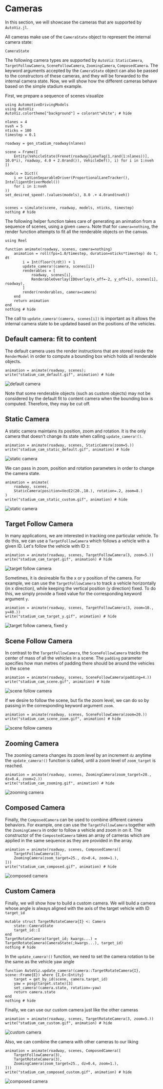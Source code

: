 # Cameras

In this section, we will showcase the cameras that are supported by
`AutoViz.jl`.

All cameras make use of the `CameraState` object to represent the internal camera state:
```@docs
CameraState
```

The following camera types are supported by `AutoViz`:
`StaticCamera`, `TargetFollowCamera`, `SceneFollowCamera`, `ZoomingCamera`,
`ComposedCamera`.
The keyword arguments accepted by the `CameraState` object can also be passed to
the constructors of these cameras, and they will be forwarded to the internal
camera state. Now, we will show how the different cameras behave based on the
simple stadium example.

First, we prepare a sequence of scenes visualize
```@example cameras
using AutomotiveDrivingModels
using AutoViz
AutoViz.colortheme["background"] = colorant"white"; # hide

nlanes = 4
nveh = 5
nticks = 100
timestep = 0.1

roadway = gen_stadium_roadway(nlanes)

scene = Frame([
    Entity(VehicleState(Frenet(roadway[LaneTag(1,rand(1:nlanes))], 10.0*i), roadway, 4.0 + 2.0rand()), VehicleDef(), i) for i in 1:nveh
])

models = Dict((
    i => LatLonSeparableDriver(ProportionalLaneTracker(), IntelligentDriverModel())
    for i in 1:nveh
))
set_desired_speed!.(values(models), 8.0 .+ 4.0rand(nveh))


scenes = simulate(scene, roadway, models, nticks, timestep)
nothing # hide
```

The following helper function takes care of generating an animation from a
sequence of scenes, using a given `camera`.
Note that for `camera=nothing`, the render function attempts to fit all the
renderable objects on the canvas.

```@example cameras
using Reel

function animate(roadway, scenes, camera=nothing)
    animation = roll(fps=1.0/timestep, duration=nticks*timestep) do t, dt
        i = Int(floor(t/dt)) + 1
        update_camera!(camera, scenes[i])
        renderables = [
            roadway, scenes[i],
            RenderableOverlay(IDOverlay(x_off=-2, y_off=1), scenes[i], roadway),
        ]
        render(renderables, camera=camera)
    end
    return animation
end
nothing # hide
```
The call to `update_camera!(camera, scenes[i])` is important as it allows the
internal camera state to be updated based on the positions of the vehicles.


## Default camera: fit to content

The default camera uses the render instructions that are stored inside the
`RenderModel` in order to compute a bounding box which holds all renderable
objects.

```@example cameras
animation = animate(roadway, scenes);
write("stadium_cam_default.gif", animation) # hide
```
![default camera](stadium_cam_default.gif)

Note that some renderable objects (such as custom objects) may not be
considered by the default fit to content camera when the bounding box is
computed. Therefore, they may be cut off.


## Static Camera

A static camera maintains its position, zoom and rotation. It is the only camera
that doesn't change its state when calling `update_camera!()`.

```@example cameras
animation = animate(roadway, scenes, StaticCamera(zoom=5.))
write("stadium_cam_static_default.gif", animation) # hide
```
![static camera](stadium_cam_static_default.gif)

We can pass in zoom, position and rotation parameters in order to change the camera state.

```@example cameras
animation = animate(
    roadway, scenes,
    StaticCamera(position=VecE2(20.,10.), rotation=.2, zoom=8.)
)
write("stadium_cam_static_custom.gif", animation) # hide
```
![static camera](stadium_cam_static_custom.gif)


## Target Follow Camera

In many applications, we are interested in tracking one particular vehicle.
To do this, we can use a `TargetFollowCamera` which follows a vehicle with a
given ID. Let's follow the vehicle with ID `3`:

```@example cameras
animation = animate(roadway, scenes, TargetFollowCamera(3, zoom=5.))
write("stadium_cam_target.gif", animation) # hide
```
![target follow camera](stadium_cam_target.gif)

Sometimes, it is desireable fix the x or y position of the camera.
For example, we can use the `TargetFollowCamera` to track a vehicle
horizontally (in x direction), while keeping the vertical position 
(y direction) fixed.
To do this, we simply provide a fixed value for the corresponding keyword
argument `y`.

```@example cameras
animation = animate(roadway, scenes, TargetFollowCamera(3, zoom=10., y=40.))
write("stadium_cam_target_y.gif", animation) # hide
```
![target follow camera, fixed y](stadium_cam_target_y.gif)


## Scene Follow Camera

In contrast to the `TargetFollowCamera`, the `SceneFollowCamera` tracks the 
center of mass of all the vehicles in a scene. The `padding` parameter specifies
how man metres of padding there should be around the vehicles in the scene

```@example cameras
animation = animate(roadway, scenes, SceneFollowCamera(padding=4.))
write("stadium_cam_scene.gif", animation) # hide
```
![scene follow camera](stadium_cam_scene.gif)

If we desire to follow the scene, but fix the zoom level,
we can do so by passing in the corresponding keyword argument `zoom`.

```@example cameras
animation = animate(roadway, scenes, SceneFollowCamera(zoom=20.))
write("stadium_cam_scene_zoom.gif", animation) # hide
```
![scene follow camera](stadium_cam_scene_zoom.gif)



## Zooming Camera

The zooming camera changes its zoom level by an increment `dz` anytime the
`update_camera!()` function is called, until a zoom level of `zoom_target` is reached.

```@example cameras
animation = animate(roadway, scenes, ZoomingCamera(zoom_target=20., dz=0.4, zoom=2.))
write("stadium_cam_zooming.gif", animation) # hide
```
![zooming camera](stadium_cam_zooming.gif)


## Composed Camera

Finally, the `ComposedCamera` can be used to combine different camera behaviors.
For example, one can use the `TargetFollowCamera` together with the
`ZoomingCamera` in order to follow a vehicle and zoom in on it.
The constructor of the `CompostedCamera` takes an array of cameras which are
applied in the same sequence as they are provided in the array.

```@example cameras
animation = animate(roadway, scenes, ComposedCamera([
    TargetFollowCamera(3),
    ZoomingCamera(zoom_target=25., dz=0.4, zoom=1.),
]))
write("stadium_cam_composed.gif", animation) # hide
```
![composed camera](stadium_cam_composed.gif)


## Custom Camera

Finally, we will show how to build a custom camera. We will build a camera whose
angle is always aligned with the axis of the target vehicle with ID `target_id`

```@example cameras
mutable struct TargetRotateCamera{I} <: Camera
    state::CameraState
    target_id::I
end
TargetRotateCamera(target_id; kwargs...) = TargetRotateCamera(CameraState(;kwargs...), target_id)
nothing # hide
```
In the `update_camera!()` function, we need to set the camera rotation to be the
same as the vehicle yaw angle

```@example cameras
function AutoViz.update_camera!(camera::TargetRotateCamera{I}, scene::Frame{E}) where {I,E<:Entity}
    target = get_by_id(scene, camera.target_id)
    yaw = posg(target.state)[3]
    set_camera!(camera.state, rotation=-yaw)
    return camera.state
end
nothing # hide
```
Finally, we can use our custom camera just like the other cameras

```@example cameras
animation = animate(roadway, scenes, TargetRotateCamera(3, zoom=5.))
write("stadium_cam_custom.gif", animation) # hide
```
![custom camera](stadium_cam_custom.gif)

Also, we can combine the camera with other cameras to our liking

```@example cameras
animation = animate(roadway, scenes, ComposedCamera([
    TargetFollowCamera(3),
    TargetRotateCamera(3),
    ZoomingCamera(zoom_target=25., dz=0.4, zoom=1.),
]))
write("stadium_cam_composed_custom.gif", animation) # hide
```
![composed camera](stadium_cam_composed_custom.gif)
